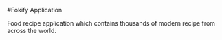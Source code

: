 #Fokify Application

Food recipe application which contains thousands of modern recipe from across the world.